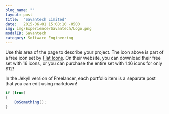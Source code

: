 ```yaml
---
blog_name: ""
layout: post
title:  "Savantech Limited"
date:   2015-06-01 15:08:10 -0500
img: img/Experience/Savantech/Logo.png
modalID: Savantech
category: Software Engineering
---
```

Use this area of the page to describe your project. The icon above is part of a free icon set by [Flat Icons][flat-icons-link]. On their website, you can download their free set with 16 icons, or you can purchase the entire set with 146 icons for only $12!

In the Jekyll version of Freelancer, each portfolio item is a separate post that you can edit using markdown!
```csharp
if (true)
{
    DoSomething();
}
```

[flat-icons-link]: https://sellfy.com/p/8Q9P/jV3VZ/